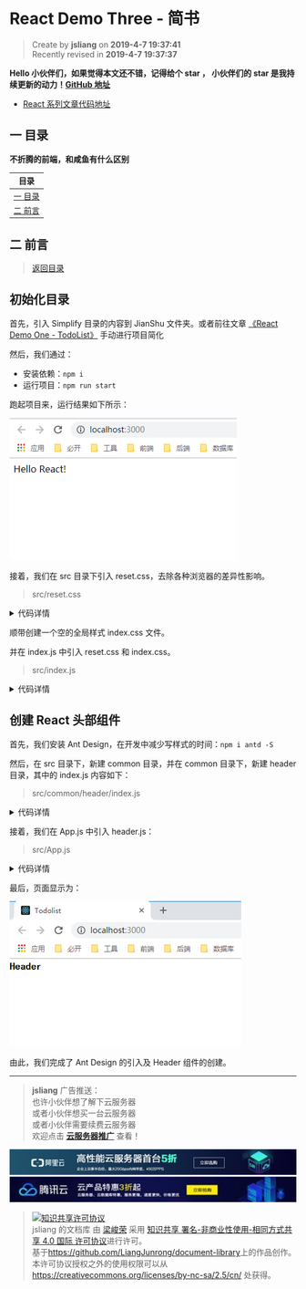 React Demo Three - 简书
===

> Create by **jsliang** on **2019-4-7 19:37:41**  
> Recently revised in **2019-4-7 19:37:37**

**Hello 小伙伴们，如果觉得本文还不错，记得给个 **star** ， 小伙伴们的 **star** 是我持续更新的动力！[GitHub 地址](https://github.com/LiangJunrong/document-library/blob/master/JavaScript-library/React/ReactDemoThree-JianShu.md)**

* [React 系列文章代码地址](https://github.com/LiangJunrong/React)

## <a name="chapter-one" id="chapter-one">一 目录</a>

**不折腾的前端，和咸鱼有什么区别**

| 目录 |
| --- | 
| [一 目录](#chapter-one) | 
| <a name="catalog-chapter-two" id="catalog-chapter-two"></a>[二 前言](#chapter-two) |

## <a name="chapter-two" id="chapter-two">二 前言</a>

> [返回目录](#chapter-one)

## 初始化目录

首先，引入 Simplify 目录的内容到 JianShu 文件夹。或者前往文章 [《React Demo One - TodoList》](https://github.com/LiangJunrong/document-library/blob/master/JavaScript-library/React/ReactDemoOne-TodoList.md#chapter-three-three) 手动进行项目简化

然后，我们通过：

* 安装依赖：`npm i`
* 运行项目：`npm run start`

跑起项目来，运行结果如下所示：

![图](../../public-repertory/img/js-react-demo-three-1.png)

接着，我们在 src 目录下引入 reset.css，去除各种浏览器的差异性影响。

> src/reset.css

<details>

  <summary>代码详情</summary>

```js
/* 
  * reset 的目的不是让默认样式在所有浏览器下一致，而是减少默认样式有可能带来的问题。
  * The purpose of reset is not to allow default styles to be consistent across all browsers, but to reduce the potential problems of default styles.
  * create by jsliang
*/

/** 清除内外边距 - clearance of inner and outer margins **/
body, h1, h2, h3, h4, h5, h6, hr, p, blockquote, /* 结构元素 - structural elements */
dl, dt, dd, ul, ol, li, /* 列表元素 - list elements */
pre, /* 文本格式元素 - text formatting elements */
form, fieldset, legend, button, input, textarea, /* 表单元素 - from elements */
th, td /* 表格元素 - table elements */ {
    margin: 0;
    padding: 0;
}

/** 设置默认字体 - setting the default font **/
body, button, input, select, textarea {
    font: 18px/1.5 '黑体', Helvetica, sans-serif;
}
h1, h2, h3, h4, h5, h6, button, input, select, textarea { font-size: 100%; }

/** 重置列表元素 - reset the list element **/
ul, ol { list-style: none; }

/** 重置文本格式元素 - reset the text format element **/
a, a:hover { text-decoration: none; }

/** 重置表单元素 - reset the form element **/
button { cursor: pointer; }
input { font-size: 18px; outline: none; }

/** 重置表格元素 - reset the table element **/
table { border-collapse: collapse; border-spacing: 0; }

/*
  * 图片自适应 - image responsize 
  * 1. 清空浏览器对图片的设置
  * 2. <div>图片</div> 的情况下，图片会撑高 div，这么设置可以清除该影响
*/
img { border: 0; display: inline-block; width: 100%; max-width: 100%; height: auto; vertical-align: middle; }

/* 
  * 默认box-sizing是content-box，该属性导致padding会撑大div，使用border-box可以解决该问题
  * set border-box for box-sizing when you use div, it solve the problem when you add padding and don't want to make the div width bigger
*/
div, input { box-sizing: border-box; }

/** 清除浮动 - clear float **/
.jsliang-clear:after, .clear:after {
    content: '\20';
    display: block;
    height: 0;
    clear: both;
}
.jsliang-clear, .clear {
    *zoom: 1;
}

/** 设置input的placeholder - set input placeholder **/
input::-webkit-input-placeholder { color: #919191; font-size: 1em } /* Webkit browsers */
input::-moz-placeholder { color: #919191; font-size: 1em } /* Mozilla Firefox */
input::-ms-input-placeholder { color: #919191; font-size: 1em } /* Internet Explorer */
```

</details>

顺带创建一个空的全局样式 index.css 文件。

并在 index.js 中引入 reset.css 和 index.css。

> src/index.js

<details>

  <summary>代码详情</summary>

```js
import React from 'react';
import ReactDOM from 'react-dom';
import App from './App';
import './reset.css';
import './index.css';

ReactDOM.render(<App />, document.getElementById('root'));
```

</details>

## 创建 React 头部组件

首先，我们安装 Ant Design，在开发中减少写样式的时间：`npm i antd -S`

然后，在 src 目录下，新建 common 目录，并在 common 目录下，新建 header 目录，其中的 index.js 内容如下：

> src/common/header/index.js

<details>

  <summary>代码详情</summary>

```js
import React, { Component } from 'react';

class Header extends Component {
  render() {
    return (
      <div>
        <h1>Header</h1>
      </div>
    )
  }
}

export default Header;
```

</details>

接着，我们在 App.js 中引入 header.js：

> src/App.js

<details>

  <summary>代码详情</summary>

```js
import React, { Component } from 'react';
import Header from './common/header';

class App extends Component {
  render() {
    return (
      <div className="App">
        <Header />
      </div>
    );
  }
}

export default App;
```

</details>

最后，页面显示为：

![图](../../public-repertory/img/js-react-demo-three-2.png)

由此，我们完成了 Ant Design 的引入及 Header 组件的创建。

---

> **jsliang** 广告推送：  
> 也许小伙伴想了解下云服务器  
> 或者小伙伴想买一台云服务器  
> 或者小伙伴需要续费云服务器  
> 欢迎点击 **[云服务器推广](https://github.com/LiangJunrong/document-library/blob/master/other-library/Monologue/%E7%A8%B3%E9%A3%9F%E8%89%B0%E9%9A%BE.md)** 查看！

[![图](../../public-repertory/img/z-small-seek-ali-3.jpg)](https://promotion.aliyun.com/ntms/act/qwbk.html?userCode=w7hismrh)
[![图](../../public-repertory/img/z-small-seek-tencent-2.jpg)](https://cloud.tencent.com/redirect.php?redirect=1014&cps_key=49f647c99fce1a9f0b4e1eeb1be484c9&from=console)

> <a rel="license" href="http://creativecommons.org/licenses/by-nc-sa/4.0/"><img alt="知识共享许可协议" style="border-width:0" src="https://i.creativecommons.org/l/by-nc-sa/4.0/88x31.png" /></a><br /><span xmlns:dct="http://purl.org/dc/terms/" property="dct:title">jsliang 的文档库</span> 由 <a xmlns:cc="http://creativecommons.org/ns#" href="https://github.com/LiangJunrong/document-library" property="cc:attributionName" rel="cc:attributionURL">梁峻荣</a> 采用 <a rel="license" href="http://creativecommons.org/licenses/by-nc-sa/4.0/">知识共享 署名-非商业性使用-相同方式共享 4.0 国际 许可协议</a>进行许可。<br />基于<a xmlns:dct="http://purl.org/dc/terms/" href="https://github.com/LiangJunrong/document-library" rel="dct:source">https://github.com/LiangJunrong/document-library</a>上的作品创作。<br />本许可协议授权之外的使用权限可以从 <a xmlns:cc="http://creativecommons.org/ns#" href="https://creativecommons.org/licenses/by-nc-sa/2.5/cn/" rel="cc:morePermissions">https://creativecommons.org/licenses/by-nc-sa/2.5/cn/</a> 处获得。